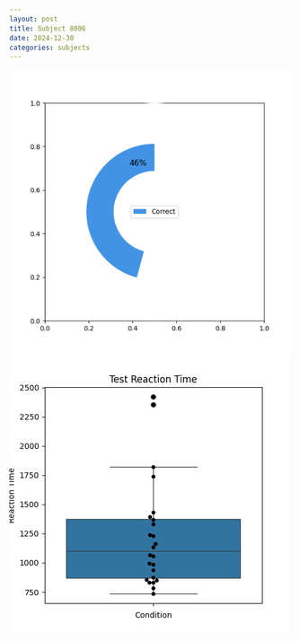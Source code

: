 ```yaml
---
layout: post
title: Subject 8006
date: 2024-12-30
categories: subjects
---
```


![](data/8006/run-5/8006_FN_acc_test.png)
![](data/8006/run-5/8006_FN_rt.png)
